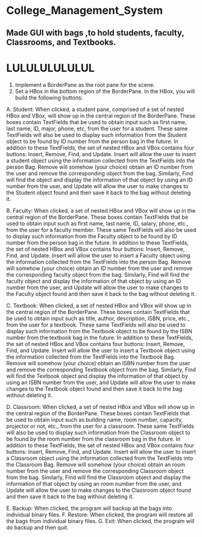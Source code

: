 # College_Management_System
Made GUI with bags ,to hold students, faculty, Classrooms, and Textbooks. 
------------------------------------------------------------------------------
# LULULULULULUL
1. Implement a BorderPane as the root pane for the scene.
2. Set a HBox in the bottom region of the BorderPane. In the HBox, you will build the following
buttons:

A. Student: When clicked, a student pane, comprised of a set of nested HBox and VBox, will
show up in the central region of the BorderPane. These boxes contain TextFields that be
used to obtain input such as first name, last name, ID, major, phone, etc, from the user for a
student. These same TextFields will also be used to display such information from the
Student object to be found by ID number from the person bag in the future. In addition to
these TextFields, the set of nested HBox and VBox contains four buttons: Insert, Remove,
Find, and Update. Insert will allow the user to insert a student object using the information
collected from the TextFields into the person Bag. Remove will somehow (your choice)
obtain an ID number from the user and remove the corresponding object from the bag.
Similarly, Find will find the object and display the information of that object by using an ID
number from the user, and Update will allow the user to make changes to the Student
object found and then save it back to the bag without deleting it.

B. Faculty: When clicked, a set of nested HBox and VBox will show up in the central region of
the BorderPane. These boxes contain TextFields that be used to obtain input such as first
name, last name, ID, salary, phone, etc., from the user for a faculty member. These same
TextFields will also be used to display such information from the Faculty object to be found
by ID number from the person bag in the future. In addition to these TextFields, the set of
nested HBox and VBox contains four buttons: Insert, Remove, Find, and Update. Insert will
allow the user to insert a Faculty object using the information collected from the TextFields
into the person Bag. Remove will somehow (your choice) obtain an ID number from the user
and remove the corresponding faculty object from the bag. Similarly, Find will find the
faculty object and display the information of that object by using an ID number from the
user, and Update will allow the user to make changes to the Faculty object found and then
save it back to the bag without deleting it.

C. Textbook: When clicked, a set of nested HBox and VBox will show up in the central region of
the BorderPane. These boxes contain TextFields that be used to obtain input such as title,
author, description, ISBN, price, etc., from the user for a textbook. These same TextFields
will also be used to display such information from the Textbook object to be found by the
ISBN number from the textbook bag in the future. In addition to these TextFields, the set of
nested HBox and VBox contains four buttons: Insert, Remove, Find, and Update. Insert will
allow the user to insert a Textbook object using the information collected from the
TextFields into the Textbook Bag. Remove will somehow (your choice) obtain an ISBN
number from the user and remove the corresponding Textbook object from the bag.
Similarly, Find will find the Textbook object and display the information of that object by
using an ISBN number from the user, and Update will allow the user to make changes to the
Textbook object found and then save it back to the bag without deleting it.

D. Classroom: When clicked, a set of nested HBox and VBox will show up in the central region
of the BorderPane. These boxes contain TextFields that be used to obtain input such as
building name, room number, capacity, projector or not, etc., from the user for a classroom.
These same TextFields will also be used to display such information from the Classroom
object to be found by the room number from the classroom bag in the future. In addition to
these TextFields, the set of nested HBox and VBox contains four buttons: Insert, Remove,
Find, and Update. Insert will allow the user to insert a Classroom object using the
information collected from the TextFields into the Classroom Bag. Remove will somehow
(your choice) obtain an room number from the user and remove the corresponding
Classroom object from the bag. Similarly, Find will find the Classroom object and display the
information of that object by using an room number from the user, and Update will allow
the user to make changes to the Classroom object found and then save it back to the bag
without deleting it.

E. Backup: When clicked, the program will backup all the bags into individual binary files.
F. Restore: When clicked, the program will restore all the bags from individual binary files.
G. Exit: When clicked, the program will do backup and then quit.
